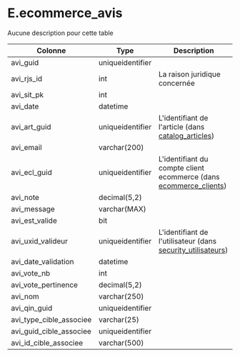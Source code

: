 # E.ecommerce_avis

Aucune description pour cette table

Colonne|Type|Description
---|---|---
avi_guid|uniqueidentifier|
avi_rjs_id|int|La raison juridique concernée 
avi_sit_pk|int|
avi_date|datetime|
avi_art_guid|uniqueidentifier|L'identifiant de l'article (dans [catalog_articles](generated_catalog_articles.md)) 
avi_email|varchar(200)|
avi_ecl_guid|uniqueidentifier|L'identifiant du compte client ecommerce (dans [ecommerce_clients](generated_ecommerce_clients.md)) 
avi_note|decimal(5,2)|
avi_message|varchar(MAX)|
avi_est_valide|bit|
avi_uxid_valideur|uniqueidentifier|L'identifiant de l'utilisateur (dans [security_utilisateurs](generated_security_utilisateurs.md)) 
avi_date_validation|datetime|
avi_vote_nb|int|
avi_vote_pertinence|decimal(5,2)|
avi_nom|varchar(250)|
avi_qin_guid|uniqueidentifier|
avi_type_cible_associee|varchar(25)|
avi_guid_cible_associee|uniqueidentifier|
avi_id_cible_associee|varchar(500)|
